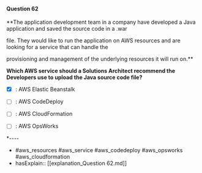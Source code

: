 #### Question  62

**The application development team in a company have developed a Java application and saved the source code in a .war

file. They would like to run the application on AWS resources and are looking for a service that can handle the

provisioning and management of the underlying resources it will run on.**

**Which AWS service should a Solutions Architect recommend the Developers use to upload the Java source code file?**

- [x] :  AWS Elastic Beanstalk

- [ ] :  AWS CodeDeploy

- [ ] :  AWS CloudFormation

- [ ] :  AWS OpsWorks

*----

- #aws_resources #aws_service #aws_codedeploy #aws_opsworks #aws_cloudformation
- hasExplain:: [[explanation_Question  62.md]]
